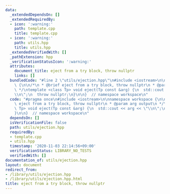 ```yaml
---
data:
  _extendedDependsOn: []
  _extendedRequiredBy:
  - icon: ':warning:'
    path: template.cpp
    title: template.cpp
  - icon: ':warning:'
    path: utils.hpp
    title: utils.hpp
  _extendedVerifiedWith: []
  _pathExtension: hpp
  _verificationStatusIcon: ':warning:'
  attributes:
    document_title: eject from a try block, throw nullptr
    links: []
  bundledCode: "#line 2 \"utils/ejection.hpp\"\n#include <iostream>\n\nnamespace workspace\
    \ {\n\n/*\n * @brief eject from a try block, throw nullptr\n * @param arg output\n\
    \ */\ntemplate <class Tp> void eject(Tp const &arg) {\n  std::cout << arg << \"\
    \\n\";\n  throw nullptr;\n}\n\n}  // namespace workspace\n"
  code: "#pragma once\n#include <iostream>\n\nnamespace workspace {\n\n/*\n * @brief\
    \ eject from a try block, throw nullptr\n * @param arg output\n */\ntemplate <class\
    \ Tp> void eject(Tp const &arg) {\n  std::cout << arg << \"\\n\";\n  throw nullptr;\n\
    }\n\n}  // namespace workspace\n"
  dependsOn: []
  isVerificationFile: false
  path: utils/ejection.hpp
  requiredBy:
  - template.cpp
  - utils.hpp
  timestamp: '2020-11-03 22:14:56+09:00'
  verificationStatus: LIBRARY_NO_TESTS
  verifiedWith: []
documentation_of: utils/ejection.hpp
layout: document
redirect_from:
- /library/utils/ejection.hpp
- /library/utils/ejection.hpp.html
title: eject from a try block, throw nullptr
---
```

